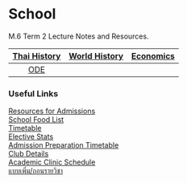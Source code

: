 # School
M.6 Term 2 Lecture Notes and Resources.

|[Thai History](https://github.com/whipppedcream/school/tree/master/thai-history)| [World History](https://github.com/whipppedcream/school/tree/master/world-history)| [Economics](https://github.com/whipppedcream/school/tree/master/economics)
|:----------:|:---:|:-:|
|[ODE](https://github.com/whipppedcream/school/tree/master/ode)|

### Useful Links
[Resources for Admissions](https://github.com/whipppedcream/school/tree/master/resources)  
[School Food List](https://docs.google.com/spreadsheets/d/1GBVRpE7PFA-rDCZlnV0pyBZfdIbFRFVdLO8EwTMFPpw/edit)  
[Timetable](https://github.com/whipppedcream/school/blob/master/M.4%252c5%252c6_Timetable%202-2018%20%20revise16.10.2018.pdf)  
[Elective Stats](https://docs.google.com/spreadsheets/d/1QSJBqOI2wfa-_BlBbvrqkoGcZIru-j_jhzAt3R_GdKA/edit#gid=421959506)  
[Admission Preparation Timetable](https://github.com/whipppedcream/school/blob/master/Exams%20Preparation%20Timetable%20for%20Admission%202019.pdf)  
[Club Details](https://github.com/whipppedcream/school/blob/master/club%20sem2.61.pdf)  
[Academic Clinic Schedule](https://github.com/whipppedcream/school/blob/master/%E0%B8%95%E0%B8%B2%E0%B8%A3%E0%B8%B2%E0%B8%87%E0%B8%84%E0%B8%A5%E0%B8%B4%E0%B8%99%E0%B8%B4%E0%B8%81%E0%B8%A7%E0%B8%B4%E0%B8%8A%E0%B8%B2%E0%B8%81%E0%B8%B2%E0%B8%A3%20%E0%B8%A0%E0%B8%B2%E0%B8%84%E0%B9%80%E0%B8%A3%E0%B8%B5%E0%B8%A2%E0%B8%99%E0%B8%97%E0%B8%B5%E0%B9%88%202%20%E0%B8%9B%E0%B8%B5%E0%B8%81%E0%B8%B2%E0%B8%A3%E0%B8%A8%E0%B8%B6%E0%B8%81%E0%B8%A9%E0%B8%B2%202561.pdf)  
[แบบเพิ่ม/ถอนรายวิชา](https://github.com/whipppedcream/school/blob/master/%E0%B8%A7%E0%B8%81.1-02%20%20%E0%B9%81%E0%B8%9A%E0%B8%9A%E0%B8%84%E0%B8%B3%E0%B8%A3%E0%B9%89%E0%B8%AD%E0%B8%87%E0%B8%82%E0%B8%AD%E0%B9%80%E0%B8%9E%E0%B8%B4%E0%B9%88%E0%B8%A1-%E0%B8%96%E0%B8%AD%E0%B8%99%E0%B8%A3%E0%B8%B2%E0%B8%A2%E0%B8%A7%E0%B8%B4%E0%B8%8A%E0%B8%B2.pdf)  

